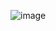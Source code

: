 ![image](https://github.com/Zyppon/NextMedia-BLOG/assets/88236849/41589a52-f148-4364-84e5-b17b5b5314ec)
